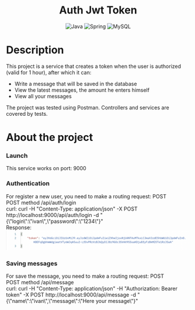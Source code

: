 <h1 align="center">Auth Jwt Token</h1>

<div align="center">
    <img src="https://img.shields.io/badge/Java-black?style=for-the-badge&logo=Java" alt="Java"/>
    <img src="https://img.shields.io/badge/Spring-black?style=for-the-badge&logo=Spring" alt="Spring"/>
    <img src="https://img.shields.io/badge/Mysql-black?style=for-the-badge&logo=Mysql" alt="MySQL"/>
</div>
<h3></h3>
<h1>Description</h1>
This project is a service that creates a token when the user is authorized (valid for 1 hour), after which it can:
<ul>
    <li>Write a message that will be saved in the database</li>
    <li>View the latest messages, the amount he enters himself</li>
    <li>View all your messages</li>
</ul>
The project was tested using Postman.
Controllers and services are covered by tests.

<h1>About the project</h1>
<h3>Launch</h3>
This service works on port: 9000
<h3>Authentication</h3>
For register a new user, you need to make a routing request: POST<br>
POST method /api/auth/login<br>
curl: curl -H "Content-Type: application/json" -X POST http://localhost:9000/api/auth/login -d "{\"login\":\"ivan\",\"password\":\"1234\"}"<br>
Response:
<div><img src="https://github.com/coollappsus/AuthJwtToken/blob/main/assets/response_token.png?raw=true" alt="token"></div>

<h3>Saving messages</h3>
For save the message, you need to make a routing request: POST<br>
POST method /api/message<br>
curl: curl -H "Content-Type: application/json" -H "Authorization: Bearer token" -X POST http://localhost:9000/api/message -d "{\"name\":\"ivan\",\"message\":\"Here your message\"}"<br>


